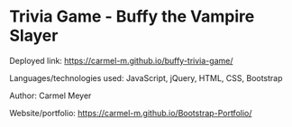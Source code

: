 # Trivia Game - Buffy the Vampire Slayer


Deployed link: https://carmel-m.github.io/buffy-trivia-game/

Languages/technologies used: JavaScript, jQuery, HTML, CSS,  Bootstrap

Author: Carmel Meyer

Website/portfolio: https://carmel-m.github.io/Bootstrap-Portfolio/